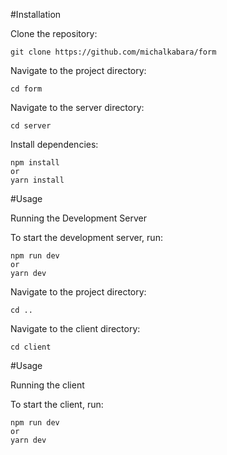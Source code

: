 #Installation

Clone the repository:

```
git clone https://github.com/michalkabara/form
```

Navigate to the project directory:

```
cd form
```

Navigate to the server directory:

```
cd server
```

Install dependencies:

```
npm install
or
yarn install
```

#Usage

Running the Development Server

To start the development server, run:

```
npm run dev
or
yarn dev
```

Navigate to the project directory:

```
cd ..
```

Navigate to the client directory:

```
cd client
```

#Usage

Running the client

To start the client, run:

```
npm run dev
or
yarn dev
```
